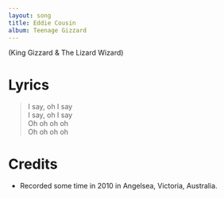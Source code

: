 ```yaml
---
layout: song
title: Eddie Cousin
album: Teenage Gizzard
---
```


(King Gizzard & The Lizard Wizard)

# Lyrics

> I say, oh I say  
> I say, oh I say  
> Oh oh oh oh  
> Oh oh oh oh  

# Credits

* Recorded some time in 2010 in Angelsea, Victoria, Australia.  
